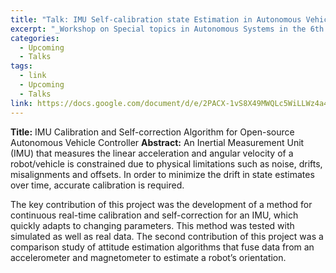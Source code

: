 ```yaml
---
title: "Talk: IMU Self-calibration state Estimation in Autonomous Vehicles"
excerpt: "_Workshop on Special topics in Autonomous Systems in the 6th Annual CROSS Research Symposium_"
categories:
  - Upcoming
  - Talks
tags:
  - link
  - Upcoming
  - Talks
link: https://docs.google.com/document/d/e/2PACX-1vS8X49MWQLc5WiLLWz4a4F-2xASf8SIzq1WBfk9XNT7Jw5ET6WsiUCfTw86YCWFPXWZ_kbwoJMCxCy2/pub
---
```


**Title:** IMU Calibration and Self-correction Algorithm for Open-source Autonomous Vehicle Controller
**Abstract:** An Inertial Measurement Unit (IMU) that measures the linear acceleration and angular velocity of a robot/vehicle is constrained due to physical limitations such as noise, drifts, misalignments and offsets. In order to minimize the drift in state estimates over time, accurate calibration is required.

The key contribution of this project was the development of a method for continuous real-time calibration and self-correction for an IMU, which quickly adapts to changing parameters. This method was tested with simulated as well as real data. The second contribution of this project was a comparison study of attitude estimation algorithms that fuse data from an accelerometer and magnetometer to estimate a robot’s orientation.
